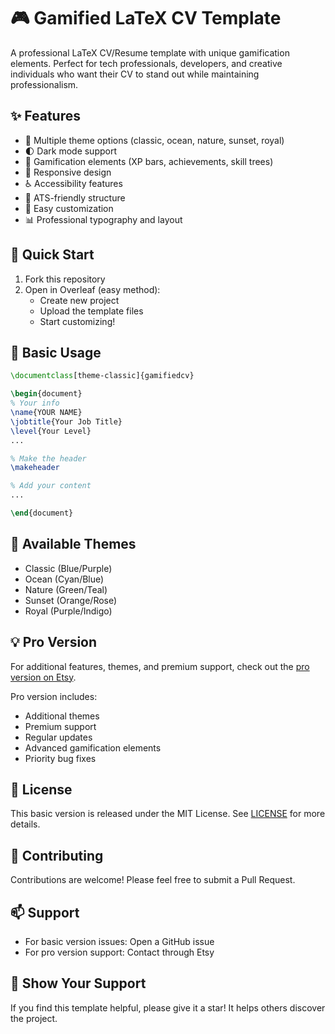 # 🎮 Gamified LaTeX CV Template

A professional LaTeX CV/Resume template with unique gamification elements. Perfect for tech professionals, developers, and creative individuals who want their CV to stand out while maintaining professionalism.

## ✨ Features

- 🎨 Multiple theme options (classic, ocean, nature, sunset, royal)
- 🌓 Dark mode support
- 🎯 Gamification elements (XP bars, achievements, skill trees)
- 📱 Responsive design
- ♿ Accessibility features
- 🤖 ATS-friendly structure
- 🔧 Easy customization
- 📊 Professional typography and layout

## 🚀 Quick Start

1. Fork this repository
2. Open in Overleaf (easy method):
   - Create new project
   - Upload the template files
   - Start customizing!

## 📝 Basic Usage

```latex
\documentclass[theme-classic]{gamifiedcv}

\begin{document}
% Your info
\name{YOUR NAME}
\jobtitle{Your Job Title}
\level{Your Level}
...

% Make the header
\makeheader

% Add your content
...

\end{document}
```

## 🎨 Available Themes

- Classic (Blue/Purple)
- Ocean (Cyan/Blue)
- Nature (Green/Teal)
- Sunset (Orange/Rose)
- Royal (Purple/Indigo)

## 💡 Pro Version

For additional features, themes, and premium support, check out the [pro version on Etsy](your-etsy-link).

Pro version includes:
- Additional themes
- Premium support
- Regular updates
- Advanced gamification elements
- Priority bug fixes

## 📄 License

This basic version is released under the MIT License. See [LICENSE](LICENSE) for more details.

## 🤝 Contributing

Contributions are welcome! Please feel free to submit a Pull Request.

## 📫 Support

- For basic version issues: Open a GitHub issue
- For pro version support: Contact through Etsy

## 🌟 Show Your Support

If you find this template helpful, please give it a star! It helps others discover the project.
